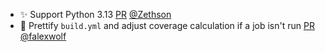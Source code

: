 - ✨ Support Python 3.13 [PR](https://github.com/laminlabs/lamindb/pull/2366) [@Zethson](https://github.com/Zethson)
- 👷 Prettify `build.yml` and adjust coverage calculation if a job isn't run [PR](https://github.com/laminlabs/lamindb/pull/2361) [@falexwolf](https://github.com/falexwolf)
